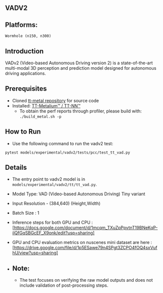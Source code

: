 ## VADV2

## Platforms:
    Wormhole (n150, n300)

## Introduction
VADv2 (Video-based Autonomous Driving version 2) is a state-of-the-art multi-modal 3D perception and prediction model designed for autonomous driving applications.

## Prerequisites
- Cloned [tt-metal repository](https://github.com/tenstorrent/tt-metal) for source code
- Installed: [TT-Metalium™ / TT-NN™](https://github.com/tenstorrent/tt-metal/blob/main/INSTALLING.md)
  - To obtain the perf reports through profiler, please build with: `./build_metal.sh -p`

## How to Run
- Use the following command to run the vadv2 test:
```
pytest models/experimental/vadv2/tests/pcc/test_tt_vad.py
```

## Details
- The entry point to vadv2 model is in `models/experimental/vadv2/tt/tt_vad.py`.
- Model Type: VAD (Video-based Autonomous Driving) Tiny variant
- Input Resolution - (384,640) (Height,Width)
- Batch Size : 1
- Inference steps for both GPU and CPU : [https://docs.google.com/document/d/1mcqm_TXuZpPpvtnT19BNeKqP-ilQfGqSBGcEF_X9onk/edit?usp=sharing]
- GPU and CPU evaluation metrics on nuscenes mini dataset are here : [https://drive.google.com/file/d/1p5ESawe79n4SPgt3ZCPO4fOQ4sxVufhU/view?usp=sharing]

- ## Note:
    - The test focuses on verifying the raw model outputs and does not include validation of post-processing steps.
